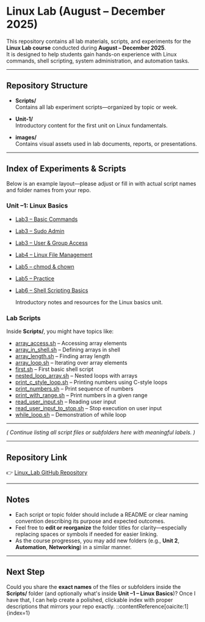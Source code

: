 # Linux Lab (August – December 2025)

This repository contains all lab materials, scripts, and experiments for the **Linux Lab course** conducted during **August – December 2025**.  
It is designed to help students gain hands-on experience with Linux commands, shell scripting, system administration, and automation tasks.

---

##  Repository Structure

- **Scripts/**  
  Contains all lab experiment scripts—organized by topic or week.

- **Unit-1/**  
  Introductory content for the first unit on Linux fundamentals.

- **images/**  
  Contains visual assets used in lab documents, reports, or presentations.

---

##  Index of Experiments & Scripts

Below is an example layout—please adjust or fill in with actual script names and folder names from your repo.

### Unit –1: Linux Basics
- [Lab3 – Basic Commands](./Unit-1/Lab3-Basic_Commands.md)  
- [Lab3 – Sudo Admin](./Unit-1/Lab3-Sudo_Admin.md)  
- [Lab3 – User & Group Access](./Unit-1/Lab3-User_Group_Access.md)  
- [Lab4 – Linux File Management](./Unit-1/Lab4-Linux_File.md)  
- [Lab5 – chmod & chown](./Unit-1/Lab5_CHMOD_CHOWN.md)  
- [Lab5 – Practice](./Unit-1/Lab5_Practice.md)  
- [Lab6 – Shell Scripting Basics](./Unit-1/Lab6_Shell_Scripting_Basics.md)  

  Introductory notes and resources for the Linux basics unit.

### Lab Scripts
Inside **Scripts/**, you might have topics like:

- [array_access.sh](.//Scripts/array_access.sh) – Accessing array elements  
- [array_in_shell.sh](./Scripts/array_in_shell.sh) – Defining arrays in shell  
- [array_length.sh](./Scripts/array_length.sh) – Finding array length  
- [array_loop.sh](./Scripts/array_loop.sh) – Iterating over array elements  
- [first.sh](./Scripts/first.sh) – First basic shell script  
- [nested_loop_array.sh](./Scripts/nested_loop_array.sh) – Nested loops with arrays  
- [print_c_style_loop.sh](./Scripts/print_c_style_loop.sh) – Printing numbers using C-style loops  
- [print_numbers.sh](./Scripts/print_numbers.sh) – Print sequence of numbers  
- [print_with_range.sh](./Scripts/print_with_range.sh) – Print numbers in a given range  
- [read_user_input.sh](./Scripts/read_user_input.sh) – Reading user input  
- [read_user_input_to_stop.sh](./Scripts/read_user_input_to_stop.sh) – Stop execution on user input  
- [while_loop.sh](./Scripts/while_loop.sh) – Demonstration of while loop  

---

*( Continue listing all script files or subfolders here with meaningful labels. )*

---

##  Repository Link

👉 [Linux_Lab GitHub Repository](https://github.com/vibhug0077/Linux_Lab)

---

##  Notes

- Each script or topic folder should include a README or clear naming convention describing its purpose and expected outcomes.
- Feel free to **edit or reorganize** the folder titles for clarity—especially replacing spaces or symbols if needed for easier linking.
- As the course progresses, you may add new folders (e.g., **Unit 2**, **Automation**, **Networking**) in a similar manner.

---

##  Next Step

Could you share the **exact names** of the files or subfolders inside the **Scripts/** folder (and optionally what's inside **Unit –1 – Linux Basics**)? Once I have that, I can help create a polished, clickable index with proper descriptions that mirrors your repo exactly.
::contentReference[oaicite:1]{index=1}
